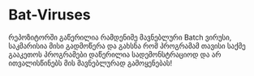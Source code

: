 # Bat-Viruses
რეპოზიტორში გაწერილია რამდენიმე მავნებლური Batch ვირუსი, საკმარისია მისი გადმოწერა და გახსნა რომ პროგრამამ თავისი საქმე გააკეთოს
პროგრამები დაწერილია სადემონსტრაციოდ და არ ითვალისწინებს მის მავნებლურად გამოყენებას!

